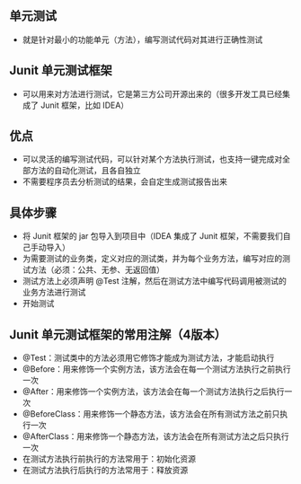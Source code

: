 ## 单元测试
* 就是针对最小的功能单元（方法），编写测试代码对其进行正确性测试

## Junit 单元测试框架
* 可以用来对方法进行测试，它是第三方公司开源出来的（很多开发工具已经集成了 Junit 框架，比如 IDEA）

## 优点
* 可以灵活的编写测试代码，可以针对某个方法执行测试，也支持一键完成对全部方法的自动化测试，且各自独立
* 不需要程序员去分析测试的结果，会自定生成测试报告出来

## 具体步骤
* 将 Junit 框架的 jar 包导入到项目中（IDEA 集成了 Junit 框架，不需要我们自己手动导入）
* 为需要测试的业务类，定义对应的测试类，并为每个业务方法，编写对应的测试方法（必须：公共、无参、无返回值）
* 测试方法上必须声明 @Test 注解，然后在测试方法中编写代码调用被测试的业务方法进行测试
* 开始测试

## Junit 单元测试框架的常用注解（4版本）
* @Test：测试类中的方法必须用它修饰才能成为测试方法，才能启动执行
* @Before：用来修饰一个实例方法，该方法会在每一个测试方法执行之前执行一次
* @After：用来修饰一个实例方法，该方法会在每一个测试方法执行之后执行一次
* @BeforeClass：用来修饰一个静态方法，该方法会在所有测试方法之前只执行一次
* @AfterClass：用来修饰一个静态方法，该方法会在所有测试方法之后只执行一次
* 在测试方法执行前执行的方法常用于：初始化资源
* 在测试方法执行后执行的方法常用于：释放资源